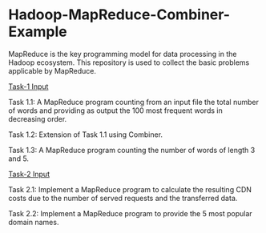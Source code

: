 # Hadoop-MapReduce-Combiner-Example
MapReduce is the key programming model for data processing in the Hadoop ecosystem. This repository is used to collect the basic problems applicable by MapReduce.

[Task-1 Input](https://drive.google.com/file/d/11i2pwz51DWZdzbJtnauPLMXF-6JwUOTc/view?usp=drive_link)

Task 1.1:
A MapReduce program counting from an input file the total number of words and providing as output the 100 most frequent words in decreasing order.

Task 1.2:
Extension of Task 1.1 using Combiner.

Task 1.3:
A MapReduce program counting the number of words of length 3 and 5.


[Task-2 Input](https://drive.google.com/file/d/1dnYhRshvsvZpq90BmxbgrV4Z9FRQv5zE/view?usp=drive_link)

Task 2.1:
Implement a MapReduce program to calculate the resulting CDN costs due to the number of served requests and the transferred data.

Task 2.2:
Implement a MapReduce program to provide the 5 most popular domain names.
 
